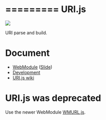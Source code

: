 =========
URI.js
=========

![](https://travis-ci.org/uupaa/URI.js.png)

URI parse and build.

# Document

- [WebModule](https://github.com/uupaa/WebModule) ([Slide](http://uupaa.github.io/Slide/slide/WebModule/index.html))
- [Development](https://github.com/uupaa/WebModule/wiki/Development)
- [URI.js wiki](https://github.com/uupaa/URI.js/wiki/URI)


# URI.js was deprecated

Use the newer WebModule [WMURL.js](https://github.com/uupaa/WMURI.js).


